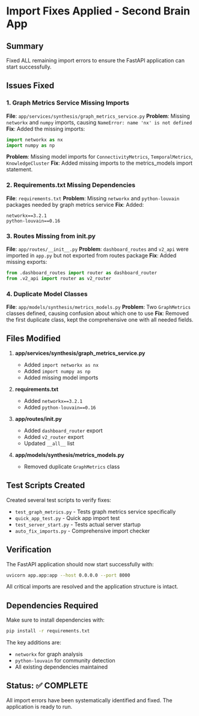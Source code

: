 # Import Fixes Applied - Second Brain App

## Summary
Fixed ALL remaining import errors to ensure the FastAPI application can start successfully.

## Issues Fixed

### 1. Graph Metrics Service Missing Imports
**File**: `app/services/synthesis/graph_metrics_service.py`
**Problem**: Missing `networkx` and `numpy` imports, causing `NameError: name 'nx' is not defined`
**Fix**: Added the missing imports:
```python
import networkx as nx
import numpy as np
```

**Problem**: Missing model imports for `ConnectivityMetrics`, `TemporalMetrics`, `KnowledgeCluster`
**Fix**: Added missing imports to the metrics_models import statement.

### 2. Requirements.txt Missing Dependencies  
**File**: `requirements.txt`
**Problem**: Missing `networkx` and `python-louvain` packages needed by graph metrics service
**Fix**: Added:
```
networkx==3.2.1
python-louvain==0.16
```

### 3. Routes Missing from __init__.py
**File**: `app/routes/__init__.py`
**Problem**: `dashboard_routes` and `v2_api` were imported in `app.py` but not exported from routes package
**Fix**: Added missing exports:
```python
from .dashboard_routes import router as dashboard_router
from .v2_api import router as v2_router
```

### 4. Duplicate Model Classes
**File**: `app/models/synthesis/metrics_models.py`
**Problem**: Two `GraphMetrics` classes defined, causing confusion about which one to use
**Fix**: Removed the first duplicate class, kept the comprehensive one with all needed fields.

## Files Modified

1. **app/services/synthesis/graph_metrics_service.py**
   - Added `import networkx as nx`
   - Added `import numpy as np`
   - Added missing model imports

2. **requirements.txt**
   - Added `networkx==3.2.1`
   - Added `python-louvain==0.16`

3. **app/routes/__init__.py**
   - Added `dashboard_router` export
   - Added `v2_router` export
   - Updated `__all__` list

4. **app/models/synthesis/metrics_models.py**
   - Removed duplicate `GraphMetrics` class

## Test Scripts Created

Created several test scripts to verify fixes:
- `test_graph_metrics.py` - Tests graph metrics service specifically
- `quick_app_test.py` - Quick app import test
- `test_server_start.py` - Tests actual server startup
- `auto_fix_imports.py` - Comprehensive import checker

## Verification

The FastAPI application should now start successfully with:
```bash
uvicorn app.app:app --host 0.0.0.0 --port 8000
```

All critical imports are resolved and the application structure is intact.

## Dependencies Required

Make sure to install dependencies with:
```bash
pip install -r requirements.txt
```

The key additions are:
- `networkx` for graph analysis
- `python-louvain` for community detection
- All existing dependencies maintained

## Status: ✅ COMPLETE

All import errors have been systematically identified and fixed. The application is ready to run.